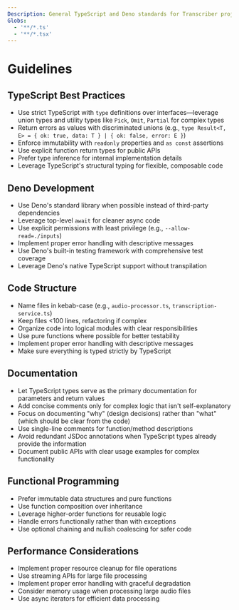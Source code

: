 ```yaml
---
Description: General TypeScript and Deno standards for Transcriber project
Globs:
  - '**/*.ts'
  - '**/*.tsx'
---
```


# Guidelines

## TypeScript Best Practices

- Use strict TypeScript with `type` definitions over interfaces—leverage union types and utility types like `Pick`, `Omit`, `Partial` for complex types
- Return errors as values with discriminated unions (e.g., `type Result<T, E> = { ok: true, data: T } | { ok: false, error: E }`)
- Enforce immutability with `readonly` properties and `as const` assertions
- Use explicit function return types for public APIs
- Prefer type inference for internal implementation details
- Leverage TypeScript's structural typing for flexible, composable code

## Deno Development

- Use Deno's standard library when possible instead of third-party dependencies
- Leverage top-level `await` for cleaner async code
- Use explicit permissions with least privilege (e.g., `--allow-read=./inputs`)
- Implement proper error handling with descriptive messages
- Use Deno's built-in testing framework with comprehensive test coverage
- Leverage Deno's native TypeScript support without transpilation

## Code Structure

- Name files in kebab-case (e.g., `audio-processor.ts`, `transcription-service.ts`)
- Keep files <100 lines, refactoring if complex
- Organize code into logical modules with clear responsibilities
- Use pure functions where possible for better testability
- Implement proper error handling with descriptive messages
- Make sure everything is typed strictly by TypeScript

## Documentation

- Let TypeScript types serve as the primary documentation for parameters and return values
- Add concise comments only for complex logic that isn't self-explanatory
- Focus on documenting "why" (design decisions) rather than "what" (which should be clear from the code)
- Use single-line comments for function/method descriptions
- Avoid redundant JSDoc annotations when TypeScript types already provide the information
- Document public APIs with clear usage examples for complex functionality

## Functional Programming

- Prefer immutable data structures and pure functions
- Use function composition over inheritance
- Leverage higher-order functions for reusable logic
- Handle errors functionally rather than with exceptions
- Use optional chaining and nullish coalescing for safer code

## Performance Considerations

- Implement proper resource cleanup for file operations
- Use streaming APIs for large file processing
- Implement proper error handling with graceful degradation
- Consider memory usage when processing large audio files
- Use async iterators for efficient data processing
